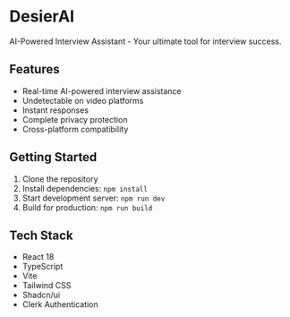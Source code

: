 # DesierAI

AI-Powered Interview Assistant - Your ultimate tool for interview success.

## Features

- Real-time AI-powered interview assistance
- Undetectable on video platforms
- Instant responses
- Complete privacy protection
- Cross-platform compatibility

## Getting Started

1. Clone the repository
2. Install dependencies: `npm install`
3. Start development server: `npm run dev`
4. Build for production: `npm run build`

## Tech Stack

- React 18
- TypeScript
- Vite
- Tailwind CSS
- Shadcn/ui
- Clerk Authentication
